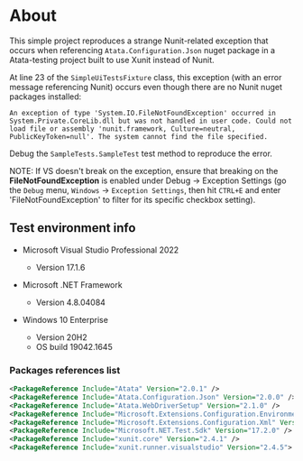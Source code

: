 ﻿# About

This simple project reproduces a strange Nunit-related exception that occurs when referencing `Atata.Configuration.Json` nuget package in a Atata-testing project built to use Xunit instead of Nunit.

At line 23 of the `SimpleUiTestsFixture` class, this exception (with an error message referencing Nunit) occurs even though there are no Nunit nuget packages installed:

```
An exception of type 'System.IO.FileNotFoundException' occurred in System.Private.CoreLib.dll but was not handled in user code. Could not load file or assembly 'nunit.framework, Culture=neutral, PublicKeyToken=null'. The system cannot find the file specified.
```

Debug the `SampleTests.SampleTest` test method to reproduce the error.

NOTE: If VS doesn't break on the exception, ensure that breaking on the **FileNotFoundException** is enabled under Debug -> Exception Settings (go the `Debug` menu, `Windows` -> `Exception Settings`, then hit `CTRL+E` and enter 'FileNotFoundException' to filter for its specific checkbox setting).

## Test environment info

- Microsoft Visual Studio Professional 2022
	* Version 17.1.6

- Microsoft .NET Framework
	* Version 4.8.04084

- Windows 10 Enterprise
	* Version	20H2
	* OS build	19042.1645

### Packages references list

```XML
<PackageReference Include="Atata" Version="2.0.1" />
<PackageReference Include="Atata.Configuration.Json" Version="2.0.0" />
<PackageReference Include="Atata.WebDriverSetup" Version="2.1.0" />
<PackageReference Include="Microsoft.Extensions.Configuration.EnvironmentVariables" Version="3.1.25" />
<PackageReference Include="Microsoft.Extensions.Configuration.Xml" Version="3.1.25" />
<PackageReference Include="Microsoft.NET.Test.Sdk" Version="17.2.0" />
<PackageReference Include="xunit.core" Version="2.4.1" />
<PackageReference Include="xunit.runner.visualstudio" Version="2.4.5">
```